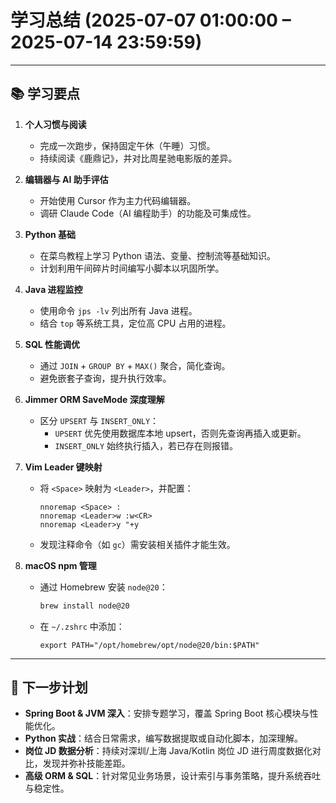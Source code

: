 # 学习总结 (2025-07-07 01:00:00 – 2025-07-14 23:59:59)
---

## 📚 学习要点

1. **个人习惯与阅读**  
   - 完成一次跑步，保持固定午休（午睡）习惯。  
   - 持续阅读《鹿鼎记》，并对比周星驰电影版的差异。

2. **编辑器与 AI 助手评估**  
   - 开始使用 Cursor 作为主力代码编辑器。  
   - 调研 Claude Code（AI 编程助手）的功能及可集成性。

3. **Python 基础**  
   - 在菜鸟教程上学习 Python 语法、变量、控制流等基础知识。  
   - 计划利用午间碎片时间编写小脚本以巩固所学。

4. **Java 进程监控**  
   - 使用命令 `jps -lv` 列出所有 Java 进程。  
   - 结合 `top` 等系统工具，定位高 CPU 占用的进程。

5. **SQL 性能调优**  
   - 通过 `JOIN` + `GROUP BY` + `MAX()` 聚合，简化查询。  
   - 避免嵌套子查询，提升执行效率。
 
6. **Jimmer ORM SaveMode 深度理解**  
   - 区分 `UPSERT` 与 `INSERT_ONLY`：  
     - `UPSERT` 优先使用数据库本地 upsert，否则先查询再插入或更新。  
     - `INSERT_ONLY` 始终执行插入，若已存在则报错。

7. **Vim Leader 键映射**  
   - 将 `<Space>` 映射为 `<Leader>`，并配置：  
     ```vim
     nnoremap <Space> :
     nnoremap <Leader>w :w<CR>
     nnoremap <Leader>y "+y
     ```  
   - 发现注释命令（如 `gc`）需安装相关插件才能生效。

8.  **macOS npm 管理**  
    - 通过 Homebrew 安装 `node@20`：  
      ```bash
      brew install node@20
      ```  
    - 在 `~/.zshrc` 中添加：  
      ```shell
      export PATH="/opt/homebrew/opt/node@20/bin:$PATH"
      ```

---

## 🎯 下一步计划

- **Spring Boot & JVM 深入**：安排专题学习，覆盖 Spring Boot 核心模块与性能优化。  
- **Python 实战**：结合日常需求，编写数据提取或自动化脚本，加深理解。  
- **岗位 JD 数据分析**：持续对深圳/上海 Java/Kotlin 岗位 JD 进行周度数据化对比，发现并弥补技能差距。  
- **高级 ORM & SQL**：针对常见业务场景，设计索引与事务策略，提升系统吞吐与稳定性。